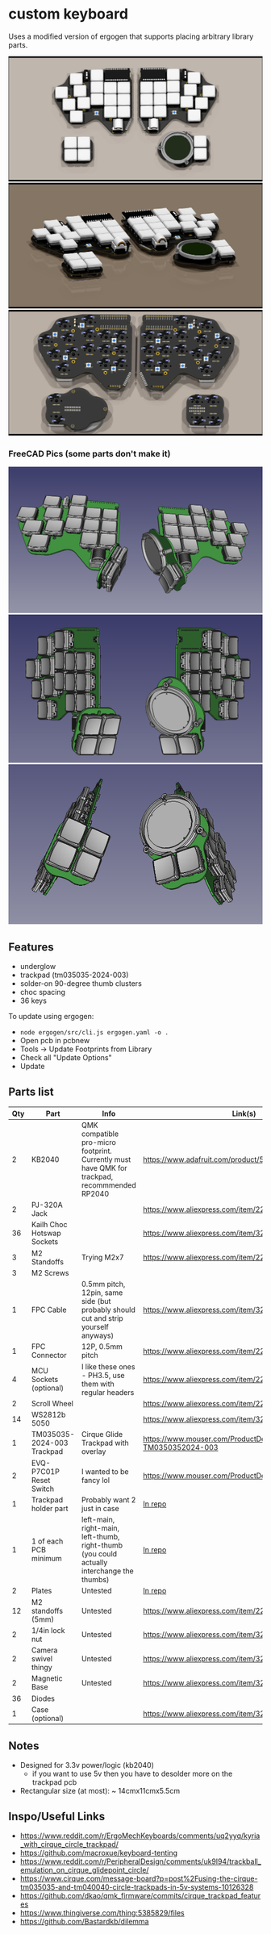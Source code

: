 # custom keyboard

Uses a modified version of ergogen that supports placing arbitrary library parts.

![Top Down](images/topdown.jpg)
![Tilted](images/tilted.jpg)
![Bottom](images/bottom.jpg)

### FreeCAD Pics (some parts don't make it)

![Flat Orthographic](images/flat-orthographic.png)
![Tented Orthographic](images/tent-orthographic.png)
![Tented Perspective](images/tent-perspective.png)

## Features

-   underglow
-   trackpad (tm035035-2024-003)
-   solder-on 90-degree thumb clusters
-   choc spacing
-   36 keys

To update using ergogen:

-   `node ergogen/src/cli.js ergogen.yaml -o .`
-   Open pcb in pcbnew
-   Tools -> Update Footprints from Library
-   Check all "Update Options"
-   Update

## Parts list

| Qty | Part                       | Info                                                                                          | Link(s)                                                   |     |
| --- | -------------------------- | --------------------------------------------------------------------------------------------- | --------------------------------------------------------- | --- |
| 2   | KB2040                     | QMK compatible pro-micro footprint. Currently must have QMK for trackpad, recommmended RP2040 | https://www.adafruit.com/product/5302                     |     |
| 2   | PJ-320A Jack               |                                                                                               | https://www.aliexpress.com/item/2251832181971069.html     |     |
| 36  | Kailh Choc Hotswap Sockets |                                                                                               | https://www.aliexpress.com/item/3256803389452947.html     |     |
| 3   | M2 Standoffs               | Trying M2x7                                                                                   | https://www.aliexpress.com/item/2251832782516182.html     |     |
| 3   | M2 Screws                  |                                                                                               |                                                           |     |
| 1   | FPC Cable                  | 0.5mm pitch, 12pin, same side (but probably should cut and strip yourself anyways)            | https://www.aliexpress.com/item/3256801417741263.html     |     |
| 1   | FPC Connector              | 12P, 0.5mm pitch                                                                              | https://www.aliexpress.com/item/2261800162045502.html     |     |
| 4   | MCU Sockets (optional)     | I like these ones - PH3.5, use them with regular headers                                      | https://www.aliexpress.com/item/2251832713321083.html     |     |
| 2   | Scroll Wheel               |                                                                                               | https://www.aliexpress.com/item/2251832804635444.html     |     |
| 14  | WS2812b 5050               |                                                                                               | https://www.aliexpress.com/item/3256802466699315.html     |     |
| 1   | TM035035-2024-003 Trackpad | Cirque Glide Trackpad with overlay                                                            | https://www.mouser.com/ProductDetail/355-TM0350352024-003 |     |
| 2   | EVQ-P7C01P Reset Switch    | I wanted to be fancy lol                                                                      | https://www.mouser.com/ProductDetail/667-EVQP7C01P        |     |
| 1   | Trackpad holder part       | Probably want 2 just in case                                                                  | [In repo](Models/trackpad-holder-Fusion.stl)              |     |
| 1   | 1 of each PCB minimum      | left-main, right-main, left-thumb, right-thumb (you could actually interchange the thumbs)    | [In repo](gerbers)                                        |     |
| 2   | Plates        | Untested                                                                                           | [In repo](outlines/cutout_with_holes.dxf)                                                          |     |
| 12   | M2 standoffs (5mm)         | Untested                                                                                           | https://www.aliexpress.com/item/2251832782591461.html                                                          |     |
| 2  | 1/4in lock nut         | Untested                                                                                           | https://www.aliexpress.com/item/3256802483856268.html                                                          |     |
| 2  | Camera swivel thingy        | Untested                                                                                           | https://www.aliexpress.com/item/3256803400603212.html                                                          |     |
| 2  | Magnetic Base        | Untested                                                                                           | https://www.aliexpress.com/item/3256803496352836.html                                                          |     |
| 36  | Diodes           |                                                                                               |      |     |
| 1   | Case (optional)            |                                                                                               | https://www.aliexpress.com/item/3256803532895347.html     |     |

## Notes

-   Designed for 3.3v power/logic (kb2040)
    -   if you want to use 5v then you have to desolder more on the trackpad pcb
-   Rectangular size (at most): ~ 14cmx11cmx5.5cm

## Inspo/Useful Links
- https://www.reddit.com/r/ErgoMechKeyboards/comments/uq2yyq/kyria_with_cirque_circle_trackpad/
- https://github.com/macroxue/keyboard-tenting
- https://www.reddit.com/r/PeripheralDesign/comments/uk9l94/trackball_emulation_on_cirque_glidepoint_circle/
- https://www.cirque.com/message-board?p=post%2Fusing-the-cirque-tm035035-and-tm040040-circle-trackpads-in-5v-systems-10126328
- https://github.com/dkao/qmk_firmware/commits/cirque_trackpad_features
- https://www.thingiverse.com/thing:5385829/files
- https://github.com/Bastardkb/dilemma
